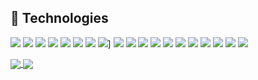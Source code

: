 
## 🔧 Technologies
![](https://img.shields.io/badge/Ubuntu-E95420?style=for-the-badge&logo=ubuntu&logoColor=white)
![](https://img.shields.io/badge/Windows-0078D6?style=for-the-badge&logo=windows&logoColor=white)
![](https://img.shields.io/badge/Pop!__OS-48B9C7?style=for-the-badge&logo=popos&logoColor=fff)
![](https://img.shields.io/badge/Go-%2300ADD8.svg?style=for-the-badge&logo=go&logoColor=white)
![](https://img.shields.io/badge/C-00599C?style=for-the-badge&logo=c&logoColor=white)
![](https://img.shields.io/badge/C++-%2300599C.svg?style=for-the-badge&logo=c%2B%2B&logoColor=white)
![](https://img.shields.io/badge/Markdown-%23000000.svg?style=for-the-badge&logo=markdown&logoColor=white)
![](https://img.shields.io/badge/Rust-%23000000.svg?e?style=for-the-badge&logo=rust&logoColor=white)]
![](https://img.shields.io/badge/Python-3776AB?style=for-the-badge&logo=python&logoColor=fff)
![](https://img.shields.io/badge/NumPy-4DABCF?style=for-the-badge&logo=numpy&logoColor=white&color=blue&labelColor=black)
![](https://img.shields.io/badge/Lua-%232C2D72.svg?style=for-the-badge&logo=lua&logoColor=white)
![](https://img.shields.io/badge/Makefile-informational?style=for-the-badge&logo=GNU&logoColor=white&color=blue&labelColor=black)
![](https://img.shields.io/badge/Bash-informational?style=for-the-badge&logo=gnu-bash&logoColor=white&color=blue&labelColor=black)
![](https://img.shields.io/badge/PowerShell-informational?style=for-the-badge&logo=powershell&logoColor=white&color=blue&labelColor=black)
![](https://img.shields.io/badge/Docker-informational?style=for-the-badge&logo=docker&logoColor=white&color=blue&labelColor=black)
![](https://img.shields.io/badge/Neovim-57A143?style=for-the-badge&logo=neovim&logoColor=fff)
![](https://img.shields.io/badge/Obsidian-%23483699.svg?style=for-the-badge&logo=obsidian&logoColor=white)
![](https://img.shields.io/badge/Vim-%2311AB00.svg?style=for-the-badge&logo=vim&logoColor=white)
![](https://custom-icon-badges.demolab.com/badge/Visual%20Studio%20Code-0078d7.svg?style=for-the-badge&logo=vsc&logoColor=white)



<a href="https://github.com/papa0four">
  <img align="center" src="https://github-readme-stats.vercel.app/api?username=papa0four&show_icons=true&theme=tokyonight" />
</a>
<a href="https://github.com/papa0four">
  <img align="center" src="https://github-readme-stats.vercel.app/api/top-langs/?username=papa0four&layout=compact&theme=tokyonight&langs_count=8&size_weight=0.5&count_weight=0.5&hide=javascript,HTML,PostScript,CSS&role=OWNER,COLLABORATOR,ORGANIZATION_MEMBER" />
</a>
